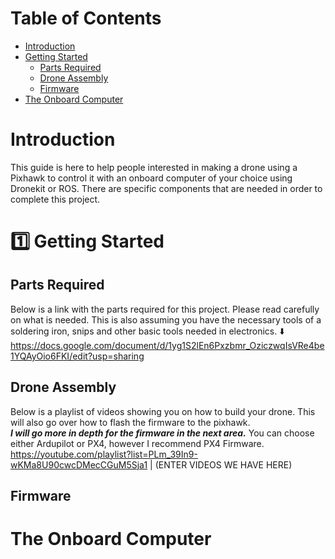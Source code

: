 # Table of Contents
- [Introduction](#introduction)
- [Getting Started](#getting-started)
    - [Parts Required](#parts-required)
    - [Drone Assembly](#assembly)
    - [Firmware](#firmware)
- [The Onboard Computer](#the-onboard-computer)
    

# Introduction
This guide is here to help people interested in making a drone using a Pixhawk to control it with an onboard computer of your choice using Dronekit or ROS. There are specific components that are needed in order to complete this project.

# :one: Getting Started
## Parts Required
Below is a link with the parts required for this project. Please read carefully on what is needed. This is also assuming you have the necessary tools of a soldering iron, snips and other basic tools needed in electronics. :arrow_down:
https://docs.google.com/document/d/1yg1S2lEn6Pxzbmr_OziczwqIsVRe4be1YQAyOio6FKI/edit?usp=sharing
## Drone Assembly
Below is a playlist of videos showing you on how to build your drone. This will also go over how to flash the firmware to the pixhawk. <br/> ***I will go more in depth for the firmware in the next area.*** You can choose either Ardupilot or PX4, however I recommend PX4 Firmware.
https://youtube.com/playlist?list=PLm_39In9-wKMa8U90cwcDMecCGuM5Sja1
|
(ENTER VIDEOS WE HAVE HERE)
## Firmware

# The Onboard Computer






